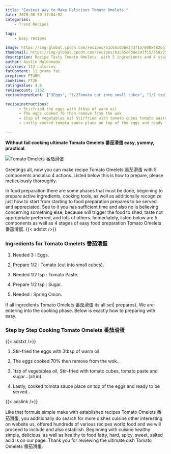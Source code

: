 ```yaml
---
title: "Easiest Way to Make Delicious Tomato Omelets "
date: 2020-08-30 17:04:02
categories:
    - Trend Recipes
    
tags:
    - Easy recipes

image: https://img-global.cpcdn.com/recipes/b1c65c6b8e243f15/680x482cq70/tomato-omelets-番茄滑蛋-recipe-main-photo.jpg
thumbnail: https://img-global.cpcdn.com/recipes/b1c65c6b8e243f15/350x250cq70/tomato-omelets-番茄滑蛋-recipe-main-photo.jpg
description: Recipe Tasty Tomato Omelets  with 5 ingredients and 4 stages of easy cooking.
author: Austin Maldonado
calories: 112 calories
fatContent: 11 grams fat
preptime: PT40M
cooktime: PT2H
ratingvalue: 4.8
reviewcount: 1162
recipeingredient: ["3Eggs", "1/2Tomato cut into small cubes", "1/2 tspTomato Paste", "1/2 tspSugar", "Spring Onion"]

recipeinstructions: 
      - Stirfried the eggs with 3tbsp of warm oil 
      - The eggs cooked 70 then remove from the wok 
      - 1tsp of vegetables oil Stirfried with tomato cubes tomato paste and sugarall in 
      - Lastly cooked tomota sauce place on top of the eggs and ready to be served

---
```




**Without fail cooking ultimate Tomato Omelets 番茄滑蛋 easy, yummy, practical**. 


![Tomato Omelets 番茄滑蛋](https://img-global.cpcdn.com/recipes/b1c65c6b8e243f15/680x482cq70/tomato-omelets-番茄滑蛋-recipe-main-photo.jpg "Tomato Omelets 番茄滑蛋")




Greetings all, now you can make recipe Tomato Omelets 番茄滑蛋 with 5 components and also 4 actions. Listed below this is how to prepare, please meticulously thoroughly.

In food preparation there are some phases that must be done, beginning to prepare active ingredients, cooking tools, as well as additionally recognize just how to start from starting to food preparation prepares to be served and appreciated. See to it you has sufficient time and also no is believing concerning something else, because will trigger the food to shed, taste not appropriate preferred, and lots of others. Immediately, listed below are 5 components as well as 4 stages of easy food preparation Tomato Omelets 番茄滑蛋.
{{< adstxt />}}

### Ingredients for Tomato Omelets 番茄滑蛋


1. Needed 3 : Eggs.

1. Prepare 1/2 : Tomato (cut into small cubes).

1. Needed 1/2 tsp : Tomato Paste.

1. Prepare 1/2 tsp : Sugar.

1. Needed  : Spring Onion.



If all ingredients Tomato Omelets 番茄滑蛋 its all set| prepares}, We are entering into the cooking phase. Below is exactly how to preparing with easy.

### Step by Step Cooking Tomato Omelets 番茄滑蛋

{{< adstxt />}}


1. Stir-fried the eggs with 3tbsp of warm oil.



1. The eggs cooked 70% then remove from the wok..



1. 1tsp of vegetables oil, Stir-fried with tomato cubes, tomato paste and sugar...(all in).



1. Lastly, cooked tomota sauce place on top of the eggs and ready to be served..





{{< adslink />}}

Like that formula simple make with established recipes Tomato Omelets 番茄滑蛋, you additionally do search for more dishes cuisine other interesting on website us, offered hundreds of various recipes world food and we will proceed to include and also establish. Beginning with cuisine healthy simple, delicious, as well as healthy to food fatty, hard, spicy, sweet, salted acid is on our page. Thank you for reviewing the ultimate dish Tomato Omelets 番茄滑蛋.
